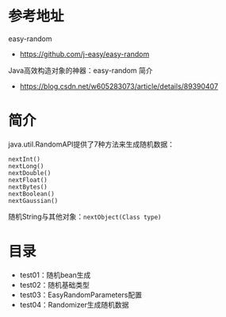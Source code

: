 # 参考地址
easy-random
- https://github.com/j-easy/easy-random

Java高效构造对象的神器：easy-random 简介
- https://blog.csdn.net/w605283073/article/details/89390407

# 简介
java.util.RandomAPI提供了7种方法来生成随机数据：
```
nextInt()
nextLong()
nextDouble()
nextFloat()
nextBytes()
nextBoolean()
nextGaussian()
```
随机String与其他对象：`nextObject(Class type)`

# 目录
- test01：随机bean生成
- test02：随机基础类型
- test03：EasyRandomParameters配置
- test04：Randomizer生成随机数据

